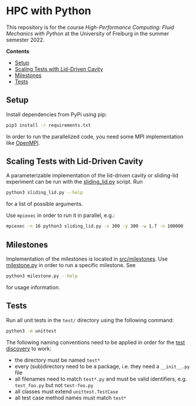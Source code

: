 <!-- omit in toc -->
# HPC with Python

This repository is for the course _High-Performance Computing: Fluid Mechanics
with Python_ at the University of Freiburg in the summer semester 2022.

**Contents**

- [Setup](#setup)
- [Scaling Tests with Lid-Driven Cavity](#scaling-tests-with-lid-driven-cavity)
- [Milestones](#milestones)
- [Tests](#tests)

## Setup

Install dependencies from PyPi using pip:
```sh
pip3 install -r requirements.txt
```

In order to run the parallelized code, you need some MPI implementation like [OpenMPI](https://www.open-mpi.org).

## Scaling Tests with Lid-Driven Cavity

A parameterizable implementation of the lid-driven cavity or sliding-lid experiment can be run with the
[sliding_lid.py](sliding_lid.py) script. Run
```sh
python3 sliding_lid.py --help
```
for a list of possible arguments.

Use `mpiexec` in order to run it in parallel, e.g.:
```sh
mpiexec -n 16 python3 sliding_lid.py -x 300 -y 300 -w 1.7 -n 100000
```

## Milestones

Implementation of the milestones is located in [src/milestones](src/milestones).
Use [milestone.py](milestone.py) in order to run a specific milestone. See
```sh
python3 milestone.py --help
```
for usage information.

## Tests

Run all unit tests in the `test/` directory using the following command:
```sh
python3 -m unittest
```
The following naming conventions need to be applied in order for the
[test discovery](https://docs.python.org/3/library/unittest.html#unittest-test-discovery)
to work:
- the directory must be named `test*`
- every (sub)directory need to be a package, i.e. they need a `__init__.py` file
- all filenames need to match `test*.py` and must be valid identifiers, e.g.
  `test_foo.py` but not `test-foo.py`
- all classes must extend `unittest.TestCase`
- all test case method names must match `test*`
